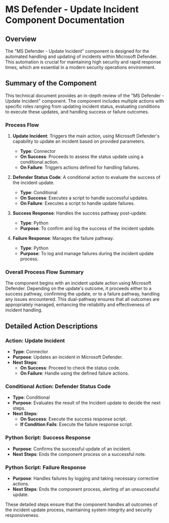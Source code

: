 # MS Defender - Update Incident Component Documentation

## Overview
The "MS Defender - Update Incident" component is designed for the automated handling and updating of incidents within Microsoft Defender. This automation is crucial for maintaining high security and rapid response times, which are essential in a modern security operations environment.

## Summary of the Component
This technical document provides an in-depth review of the "MS Defender - Update Incident" component. The component includes multiple actions with specific roles ranging from updating incident status, evaluating conditions to execute these updates, and handling success or failure outcomes.

### Process Flow
1. **Update Incident**: Triggers the main action, using Microsoft Defender's capability to update an incident based on provided parameters.
   - **Type**: Connector
   - **On Success**: Proceeds to assess the status update using a conditional action.
   - **On Failure**: Triggers actions defined for handling failures.
   
2. **Defender Status Code**: A conditional action to evaluate the success of the incident update.
   - **Type**: Conditional
   - **On Success**: Executes a script to handle successful updates.
   - **On Failure**: Executes a script to handle update failures.
   
3. **Success Response**: Handles the success pathway post-update.
   - **Type**: Python
   - **Purpose**: To confirm and log the success of the incident update.
   
4. **Failure Response**: Manages the failure pathway.
   - **Type**: Python
   - **Purpose**: To log and manage failures during the incident update process.

### Overall Process Flow Summary
The component begins with an incident update action using Microsoft Defender. Depending on the update's outcome, it proceeds either to a success pathway, confirming the update, or to a failure pathway, handling any issues encountered. This dual-pathway ensures that all outcomes are appropriately managed, enhancing the reliability and effectiveness of incident handling.

## Detailed Action Descriptions

### Action: Update Incident
- **Type**: Connector
- **Purpose**: Updates an incident in Microsoft Defender.
- **Next Steps**:
  - **On Success**: Proceed to check the status code.
  - **On Failure**: Handle using the defined failure actions.

### Conditional Action: Defender Status Code
- **Type**: Conditional
- **Purpose**: Evaluates the result of the Incident update to decide the next steps.
- **Next Steps**:
  - **On Success**: Execute the success response script.
  - **If Condition Fails**: Execute the failure response script.

### Python Script: Success Response
- **Purpose**: Confirms the successful update of an incident.
- **Next Steps**: Ends the component process on a successful note.

### Python Script: Failure Response
- **Purpose**: Handles failures by logging and taking necessary corrective actions.
- **Next Steps**: Ends the component process, alerting of an unsuccessful update.

These detailed steps ensure that the component handles all outcomes of the incident update process, maintaining system integrity and security responsiveness.

